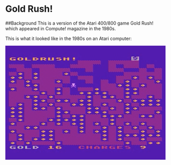 # Gold Rush!

##Background
This is a version of the Atari 400/800 game Gold Rush! which appeared in Compute! magazine in the 1980s.

This is what it looked like in the 1980s on an Atari computer:

![Gold Rush! for Atari](assets/images/goldrush-atari.png "Gold Rush! for Atari")



